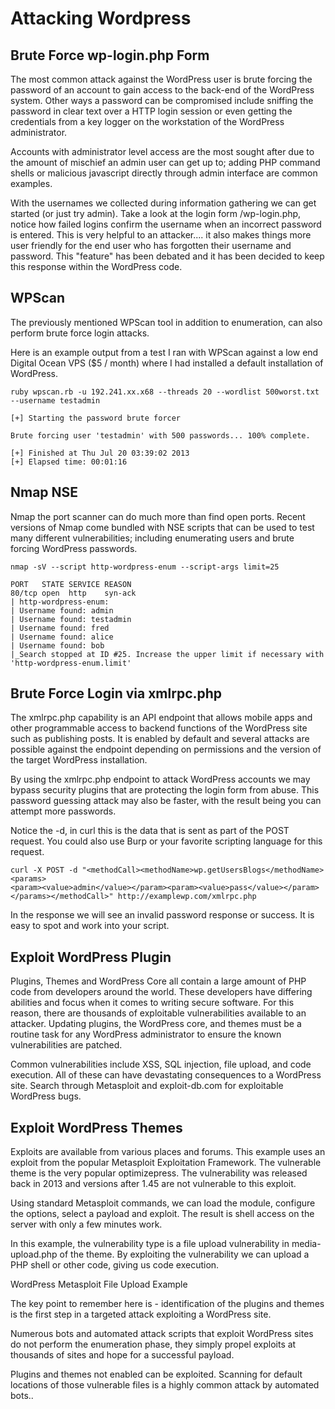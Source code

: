 # Attacking Wordpress

## Brute Force wp-login.php Form

The most common attack against the WordPress user is brute forcing the password of an account to gain access to the back-end of the WordPress system. Other ways a password can be compromised include sniffing the password in clear text over a HTTP login session or even getting the credentials from a key logger on the workstation of the WordPress administrator.

Accounts with administrator level access are the most sought after due to the amount of mischief an admin user can get up to; adding PHP command shells or malicious javascript directly through admin interface are common examples.

With the usernames we collected during information gathering we can get started (or just try admin). Take a look at the login form /wp-login.php, notice how failed logins confirm the username when an incorrect password is entered. This is very helpful to an attacker.... it also makes things more user friendly for the end user who has forgotten their username and password. This "feature" has been debated and it has been decided to keep this response within the WordPress code.

## WPScan

The previously mentioned WPScan tool in addition to enumeration, can also perform brute force login attacks.

Here is an example output from a test I ran with WPScan against a low end Digital Ocean VPS ($5 / month) where I had installed a default installation of WordPress.

	ruby wpscan.rb -u 192.241.xx.x68 --threads 20 --wordlist 500worst.txt --username testadmin

	[+] Starting the password brute forcer

  	Brute forcing user 'testadmin' with 500 passwords... 100% complete.
	
	[+] Finished at Thu Jul 20 03:39:02 2013
	[+] Elapsed time: 00:01:16

## Nmap NSE

Nmap the port scanner can do much more than find open ports. Recent versions of Nmap come bundled with NSE scripts that can be used to test many different vulnerabilities; including enumerating users and brute forcing WordPress passwords.

	nmap -sV --script http-wordpress-enum --script-args limit=25 

	PORT   STATE SERVICE REASON
	80/tcp open  http    syn-ack
	| http-wordpress-enum: 
	| Username found: admin
	| Username found: testadmin
	| Username found: fred
	| Username found: alice
	| Username found: bob
	|_Search stopped at ID #25. Increase the upper limit if necessary with 'http-wordpress-enum.limit'

## Brute Force Login via xmlrpc.php

The xmlrpc.php capability is an API endpoint that allows mobile apps and other programmable access to backend functions of the WordPress site such as publishing posts. It is enabled by default and several attacks are possible against the endpoint depending on permissions and the version of the target WordPress installation.

By using the xmlrpc.php endpoint to attack WordPress accounts we may bypass security plugins that are protecting the login form from abuse. This password guessing attack may also be faster, with the result being you can attempt more passwords.

Notice the -d, in curl this is the data that is sent as part of the POST request. You could also use Burp or your favorite scripting language for this request.

	curl -X POST -d "<methodCall><methodName>wp.getUsersBlogs</methodName><params> 
	<param><value>admin</value></param><param><value>pass</value></param></params></methodCall>" http://examplewp.com/xmlrpc.php

In the response we will see an invalid password response or success. It is easy to spot and work into your script. 


## Exploit WordPress Plugin

Plugins, Themes and WordPress Core all contain a large amount of PHP code from developers around the world. These developers have differing abilities and focus when it comes to writing secure software. For this reason, there are thousands of exploitable vulnerabilities available to an attacker. Updating plugins, the WordPress core, and themes must be a routine task for any WordPress administrator to ensure the known vulnerabilities are patched.

Common vulnerabilities include XSS, SQL injection, file upload, and code execution. All of these can have devastating consequences to a WordPress site. Search through Metasploit and exploit-db.com for exploitable WordPress bugs.

## Exploit WordPress Themes

Exploits are available from various places and forums. This example uses an exploit from the popular Metasploit Exploitation Framework. The vulnerable theme is the very popular optimizepress. The vulnerability was released back in 2013 and versions after 1.45 are not vulnerable to this exploit.

Using standard Metasploit commands, we can load the module, configure the options, select a payload and exploit. The result is shell access on the server with only a few minutes work.

In this example, the vulnerability type is a file upload vulnerability in media-upload.php of the theme. By exploiting the vulnerability we can upload a PHP shell or other code, giving us code execution.

WordPress Metasploit File Upload Example

The key point to remember here is - identification of the plugins and themes is the first step in a targeted attack exploiting a WordPress site.

Numerous bots and automated attack scripts that exploit WordPress sites do not perform the enumeration phase, they simply propel exploits at thousands of sites and hope for a successful payload.

Plugins and themes not enabled can be exploited. Scanning for default locations of those vulnerable files is a highly common attack by automated bots..

